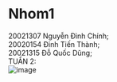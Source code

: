 # Nhom1
20021307 Nguyễn Đình Chính;<br />
20020154 Đinh Tiến Thành;<br />
20021315 Đỗ Quốc Dũng;<br />
TUẦN 2:<br />
![image](https://user-images.githubusercontent.com/80797568/190577468-be074595-0b5a-49ea-8219-b598f7582119.png)
